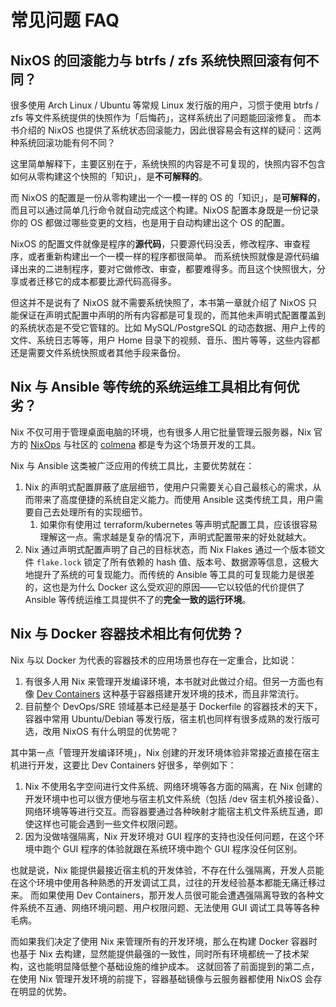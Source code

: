 # 常见问题 FAQ

## NixOS 的回滚能力与 btrfs / zfs 系统快照回滚有何不同？

很多使用 Arch Linux / Ubuntu 等常规 Linux 发行版的用户，习惯于使用 btrfs / zfs 等文件系统提供的快照作为「后悔药」，这样系统出了问题能回滚修复。
而本书介绍的 NixOS 也提供了系统状态回滚能力，因此很容易会有这样的疑问：这两种系统回滚功能有何不同？

这里简单解释下，主要区别在于，系统快照的内容是不可复现的，快照内容不包含如何从零构建这个快照的「知识」，是**不可解释的**。

而 NixOS 的配置是一份从零构建出一个一模一样的 OS 的「知识」，是**可解释的**，而且可以通过简单几行命令就自动完成这个构建。NixOS 配置本身既是一份记录你的 OS 都做过哪些变更的文档，也是用于自动构建出这个 OS 的配置。

NixOS 的配置文件就像是程序的**源代码**，只要源代码没丢，修改程序、审查程序，或者重新构建出一个一模一样的程序都很简单。
而系统快照就像是源代码编译出来的二进制程序，要对它做修改、审查，都要难得多。而且这个快照很大，分享或者迁移它的成本都要比源代码高得多。

但这并不是说有了 NixOS 就不需要系统快照了，本书第一章就介绍了 NixOS 只能保证在声明式配置中声明的所有内容都是可复现的，而其他未声明式配置覆盖到的系统状态是不受它管辖的。比如 MySQL/PostgreSQL 的动态数据、用户上传的文件、系统日志等等，用户 Home 目录下的视频、音乐、图片等等，这些内容都还是需要文件系统快照或者其他手段来备份。

## Nix 与 Ansible 等传统的系统运维工具相比有何优劣？

Nix 不仅可用于管理桌面电脑的环境，也有很多人用它批量管理云服务器，Nix 官方的 [NixOps](https://github.com/NixOS/nixops) 与社区的 [colmena](https://github.com/zhaofengli/colmena) 都是专为这个场景开发的工具。

Nix 与 Ansible 这类被广泛应用的传统工具比，主要优势就在：

1. Nix 的声明式配置屏蔽了底层细节，使用户只需要关心自己最核心的需求，从而带来了高度便捷的系统自定义能力。而使用 Ansible 这类传统工具，用户需要自己去处理所有的实现细节。
   1. 如果你有使用过 terraform/kubernetes 等声明式配置工具，应该很容易理解这一点。需求越是复杂的情况下，声明式配置带来的好处就越大。
2. Nix 通过声明式配置声明了自己的目标状态，而 Nix Flakes 通过一个版本锁文件 `flake.lock` 锁定了所有依赖的 hash 值、版本号、数据源等信息，这极大地提升了系统的可复现能力。而传统的 Ansible 等工具的可复现能力是很差的，这也是为什么 Docker 这么受欢迎的原因——它以较低的代价提供了 Ansible 等传统运维工具提供不了的**完全一致的运行环境**。

## Nix 与 Docker 容器技术相比有何优势？

Nix 与以 Docker 为代表的容器技术的应用场景也存在一定重合，比如说：

1. 有很多人用 Nix 来管理开发编译环境，本书就对此做过介绍。但另一方面也有像 [Dev Containers](https://github.com/devcontainers/spec) 这种基于容器搭建开发环境的技术，而且非常流行。
2. 目前整个 DevOps/SRE 领域基本已经是基于 Dockerfile 的容器技术的天下，容器中常用 Ubuntu/Debian 等发行版，宿主机也同样有很多成熟的发行版可选，改用 NixOS 有什么明显的优势呢？

其中第一点「管理开发编译环境」，Nix 创建的开发环境体验非常接近直接在宿主机进行开发，这要比 Dev Containers 好很多，举例如下：

1. Nix 不使用名字空间进行文件系统、网络环境等各方面的隔离，在 Nix 创建的开发环境中也可以很方便地与宿主机文件系统（包括 /dev 宿主机外接设备）、网络环境等等进行交互。而容器要通过各种映射才能宿主机文件系统互通，即使这样也可能会遇到一些文件权限问题。
2. 因为没做啥强隔离，Nix 开发环境对 GUI 程序的支持也没任何问题，在这个环境中跑个 GUI 程序的体验就跟在系统环境中跑个 GUI 程序没任何区别。

也就是说，Nix 能提供最接近宿主机的开发体验，不存在什么强隔离，开发人员能在这个环境中使用各种熟悉的开发调试工具，过往的开发经验基本都能无痛迁移过来。
而如果使用 Dev Containers，那开发人员很可能会遭遇强隔离导致的各种文件系统不互通、网络环境问题、用户权限问题、无法使用 GUI 调试工具等等各种毛病。

而如果我们决定了使用 Nix 来管理所有的开发环境，那么在构建 Docker 容器时也基于 Nix 去构建，显然能提供最强的一致性，同时所有环境都统一了技术架构，这也能明显降低整个基础设施的维护成本。
这就回答了前面提到的第二点，在使用 Nix 管理开发环境的前提下，容器基础镜像与云服务器都使用 NixOS 会存在明显的优势。

